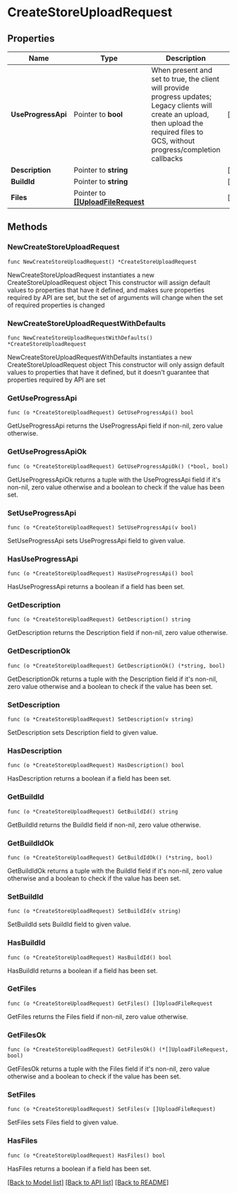 # CreateStoreUploadRequest

## Properties

Name | Type | Description | Notes
------------ | ------------- | ------------- | -------------
**UseProgressApi** | Pointer to **bool** | When present and set to true, the client will provide progress updates; Legacy clients will create an upload, then upload the required files to GCS, without progress/completion callbacks | [optional] 
**Description** | Pointer to **string** |  | [optional] 
**BuildId** | Pointer to **string** |  | [optional] 
**Files** | Pointer to [**[]UploadFileRequest**](UploadFileRequest.md) |  | [optional] 

## Methods

### NewCreateStoreUploadRequest

`func NewCreateStoreUploadRequest() *CreateStoreUploadRequest`

NewCreateStoreUploadRequest instantiates a new CreateStoreUploadRequest object
This constructor will assign default values to properties that have it defined,
and makes sure properties required by API are set, but the set of arguments
will change when the set of required properties is changed

### NewCreateStoreUploadRequestWithDefaults

`func NewCreateStoreUploadRequestWithDefaults() *CreateStoreUploadRequest`

NewCreateStoreUploadRequestWithDefaults instantiates a new CreateStoreUploadRequest object
This constructor will only assign default values to properties that have it defined,
but it doesn't guarantee that properties required by API are set

### GetUseProgressApi

`func (o *CreateStoreUploadRequest) GetUseProgressApi() bool`

GetUseProgressApi returns the UseProgressApi field if non-nil, zero value otherwise.

### GetUseProgressApiOk

`func (o *CreateStoreUploadRequest) GetUseProgressApiOk() (*bool, bool)`

GetUseProgressApiOk returns a tuple with the UseProgressApi field if it's non-nil, zero value otherwise
and a boolean to check if the value has been set.

### SetUseProgressApi

`func (o *CreateStoreUploadRequest) SetUseProgressApi(v bool)`

SetUseProgressApi sets UseProgressApi field to given value.

### HasUseProgressApi

`func (o *CreateStoreUploadRequest) HasUseProgressApi() bool`

HasUseProgressApi returns a boolean if a field has been set.

### GetDescription

`func (o *CreateStoreUploadRequest) GetDescription() string`

GetDescription returns the Description field if non-nil, zero value otherwise.

### GetDescriptionOk

`func (o *CreateStoreUploadRequest) GetDescriptionOk() (*string, bool)`

GetDescriptionOk returns a tuple with the Description field if it's non-nil, zero value otherwise
and a boolean to check if the value has been set.

### SetDescription

`func (o *CreateStoreUploadRequest) SetDescription(v string)`

SetDescription sets Description field to given value.

### HasDescription

`func (o *CreateStoreUploadRequest) HasDescription() bool`

HasDescription returns a boolean if a field has been set.

### GetBuildId

`func (o *CreateStoreUploadRequest) GetBuildId() string`

GetBuildId returns the BuildId field if non-nil, zero value otherwise.

### GetBuildIdOk

`func (o *CreateStoreUploadRequest) GetBuildIdOk() (*string, bool)`

GetBuildIdOk returns a tuple with the BuildId field if it's non-nil, zero value otherwise
and a boolean to check if the value has been set.

### SetBuildId

`func (o *CreateStoreUploadRequest) SetBuildId(v string)`

SetBuildId sets BuildId field to given value.

### HasBuildId

`func (o *CreateStoreUploadRequest) HasBuildId() bool`

HasBuildId returns a boolean if a field has been set.

### GetFiles

`func (o *CreateStoreUploadRequest) GetFiles() []UploadFileRequest`

GetFiles returns the Files field if non-nil, zero value otherwise.

### GetFilesOk

`func (o *CreateStoreUploadRequest) GetFilesOk() (*[]UploadFileRequest, bool)`

GetFilesOk returns a tuple with the Files field if it's non-nil, zero value otherwise
and a boolean to check if the value has been set.

### SetFiles

`func (o *CreateStoreUploadRequest) SetFiles(v []UploadFileRequest)`

SetFiles sets Files field to given value.

### HasFiles

`func (o *CreateStoreUploadRequest) HasFiles() bool`

HasFiles returns a boolean if a field has been set.


[[Back to Model list]](../README.md#documentation-for-models) [[Back to API list]](../README.md#documentation-for-api-endpoints) [[Back to README]](../README.md)


